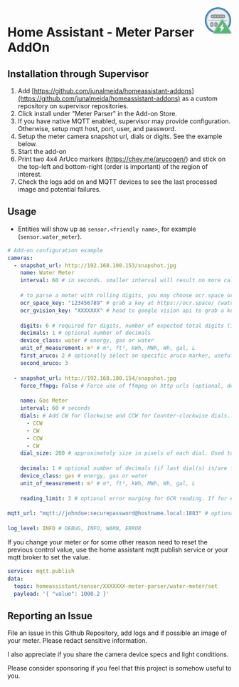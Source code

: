 <img src="./icon.png" align="right" width="60">  

# Home Assistant - Meter Parser AddOn

## Installation through Supervisor

1. Add [https://github.com/junalmeida/homeassistant-addons](https://github.com/junalmeida/homeassistant-addons) as a custom
   repository on supervisor repositories.
2. Click install under "Meter Parser" in the Add-on Store.
3. If you have native MQTT enabled, supervisor may provide configuration. Otherwise, setup mqtt host, port, user, and password.
4. Setup the meter camera snapshot url, dials or digits. See the example below.
5. Start the add-on
6. Print two 4x4 ArUco markers (https://chev.me/arucogen/) and stick on the top-left and bottom-right (order is important) of the region of interest.
7. Check the logs add on and MQTT devices to see the last processed image and potential failures.

## Usage

- Entities will show up as `sensor.<friendly name>`, for example (`sensor.water_meter`).

```yaml
# Add-on configuration example
cameras:
  - snapshot_url: http://192.168.100.153/snapshot.jpg
    name: Water Meter
    interval: 60 # in seconds. smaller interval will result on more calls to the ocr api for digit parse

    # to parse a meter with rolling digits, you may choose ocr.space or google vision OCR services. At least one service is required.
    ocr_space_key: "123456789" # grab a key at https://ocr.space/ (watch for rate limits)
    ocr_gvision_key: "XXXXXXX" # head to google vision api to grab a key (watch for costs)

    digits: 6 # required for digits, number of expected total digits (including decimals)
    decimals: 1 # optional number of decimals
    device_class: water # energy, gas or water
    unit_of_measurement: m³ # m³, ft³, kWh, MWh, Wh, gal, L
    first_aruco: 2 # optionally select an specific aruco marker, useful if you have two counters on the same camera
    second_aruco: 3

  - snapshot_url: http://192.168.100.154/snapshot.jpg
    force_ffmpg: False # Force use of ffmpeg on http urls (optional, default False)

    name: Gas Meter
    interval: 60 # seconds
    dials: # Add CW for Clockwise and CCW for Counter-clockwise dials. 1 line per dial
      - CCW
      - CW
      - CCW
      - CW
    dial_size: 200 # approximately size in pixels of each dial. Used to ignore smaller or larger circles on the image.

    decimals: 1 # optional number of decimals (if last dial(s) is/are fraction, set this)
    device_class: gas # energy, gas or water
    unit_of_measurement: m³ # m³, ft³, kWh, MWh, Wh, gal, L

    reading_limit: 3 # optional error marging for OCR reading. If for eg OCR read a number above that limit, reading is ignored. Useful when camera has bad focused image.

mqtt_url: "mqtt://johndoe:securepassword@hostname.local:1883" # optional when automatically handled by home assistant

log_level: INFO # DEBUG, INFO, WARN, ERROR
```

If you change your meter or for some other reason need to reset the previous control value, use the home assistant mqtt publish service or your mqtt broker to set the value.

```yaml
service: mqtt.publish
data:
  topic: homeassistant/sensor/XXXXXXX-meter-parser/water-meter/set
  payload: '{ "value": 1000.2 }'
```

## Reporting an Issue

File an issue in this Github Repository, add logs and if possible an image of your meter. Please redact sensitive information.

I also appreciate if you share the camera device specs and light conditions.

Please consider sponsoring if you feel that this project is somehow useful to you.
